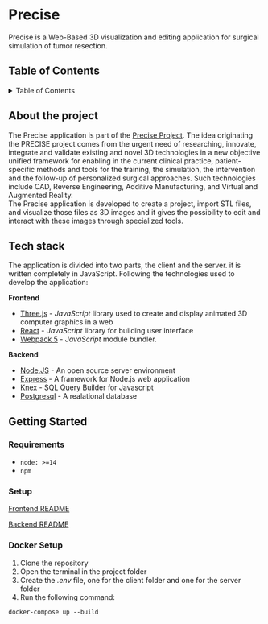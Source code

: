 # Precise
Precise is a Web-Based 3D visualization and editing application for surgical simulation of tumor resection.

## Table of Contents

<details>
  <summary>Table of Contents</summary>
  <ol>
    <li>
        <a href="#about-the-project">About The Project</a>
    </li>
    <li>
      <a href="#tech-stack">Tech stack</a>
    </li>
    <li>
      <a href="#getting-started">Getting Started</a>
      <ul>
        <li><a href="#setup">Setup</a></li>
        <li><a href="#docker">Docker</a></li>
      </ul>
    </li>
  </ol>
</details>

## About the project
The Precise application is part of the [Precise Project](https://www.preciseproject.it/). The idea originating the PRECISE project comes from the urgent need of researching, innovate, integrate and validate existing and novel 3D technologies in a new objective unified framework for enabling in the current clinical practice, patient-specific methods and tools for the training, the simulation, the intervention and the follow-up of personalized surgical approaches. Such technologies include CAD, Reverse Engineering, Additive Manufacturing, and Virtual and Augmented Reality. <br>
The Precise application is developed to create a project, import STL files, and visualize those files as 3D images and it gives the possibility to edit and interact with these images through specialized tools.

## Tech stack
The application is divided into two parts, the client and the server. it is written completely in JavaScript. Following the technologies used to develop the application:

**Frontend**

- [Three.js](https://threejs.org/) - *JavaScript* library used to create and display animated 3D computer graphics in a web
- [React](https://reactjs.org/) - *JavaScript* library for building user interface
- [Webpack 5](https://webpack.js.org/) - *JavaScript* module bundler.

**Backend**

- [Node.JS](https://nodejs.org/it/) - An open source server environment
- [Express](https://expressjs.com/it/) - A framework for Node.js web application
- [Knex](https://knexjs.org/) - SQL Query Builder for Javascript
- [Postgresql](https://www.postgresql.org/) - A realational database
## Getting Started

### Requirements
- `node: >=14`
- `npm`

### Setup

[Frontend README](https://github.com/AngyDev/custom-3D/tree/main/client/README.md)

[Backend README](https://github.com/AngyDev/custom-3D/tree/main/server/README.md)

### Docker Setup

1. Clone the repository 
2. Open the terminal in the project folder
3. Create the _.env_ file, one for the client folder and one for the server folder
4. Run the following command:

`docker-compose up --build`
